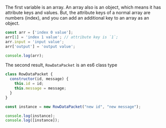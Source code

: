 The first variable is an array. An array also is an object, which means it has attribute keys and values. But, the attribute keys of a normal array are numbers (index), and you can add an additional key to an array as an object.

```js
const arr = ['index 0 value'];
arr[1] = 'index 1 value'; // attribute key is `1`;
arr.input = 'input value';
arr['output'] = 'output value';

console.log(arr);
```

The second result, `RowDataPacket` is an es6 class type

```js
class RowDataPacket {
  constructor(id, message) {
    this.id = id;
    this.message = message;
  }
}

const instance = new RowDataPacket("new id", "new message");

console.log(instance);
console.log([instance]);
```
